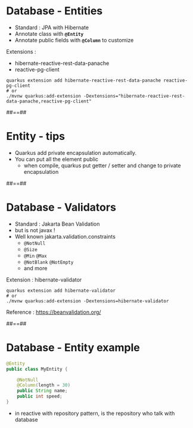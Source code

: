 <!-- .slide: class="with-code" -->

# Database - Entities

- Standard : JPA with Hibernate
- Annotate class with **`@Entity`**
- Annotate public fields with **`@Column`** to customize

Extensions :

- hibernate-reactive-rest-data-panache
- reactive-pg-client

```shell
quarkus extension add hibernate-reactive-rest-data-panache reactive-pg-client
# or
./mvnw quarkus:add-extension -Dextensions="hibernate-reactive-rest-data-panache,reactive-pg-client"
```

##==##

<!-- .slide: class="with-code" -->

# Entity - tips

- Quarkus add private encapsulation automatically.
- You can put all the element public
  - when compile, quarkus put getter / setter and change to private encapsulation

<!-- .element: class="credits" -->

##==##

<!-- .slide: class="with-code" -->

# Database - Validators

- Standard : Jakarta Bean Validation
- but is not javax !
- Well known jakarta.validation.constraints
  - `@NotNull`
  - `@Size`
  - `@Min` `@Max`
  - `@NotBlank` `@NotEmpty`
  - and more

Extension : hibernate-validator

```shell
quarkus extension add hibernate-validator
# or
./mvnw quarkus:add-extension -Dextensions=hibernate-validator
```

Reference : https://beanvalidation.org/

<!-- .element: class="credits" -->

##==##

<!-- .slide: class="with-code" -->

# Database - Entity example

```java
@Entity
public class MyEntity {

    @NotNull
    @Column(length = 30)
    public String name;
    public int speed;
}
```

- in reactive with repository pattern, is the repository who talk with database
